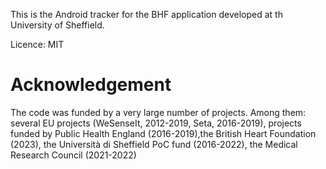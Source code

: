 This is the Android tracker for the BHF application developed at th University of Sheffield. 


Licence: MIT


# Acknowledgement 
The code was funded by a very large number of projects. Among them: several EU projects (WeSenseIt, 2012-2019, Seta, 2016-2019), projects funded by Public Health England (2016-2019),the  British Heart Foundation (2023), the Università di Sheffield PoC fund  (2016-2022), the Medical Research Council (2021-2022)
